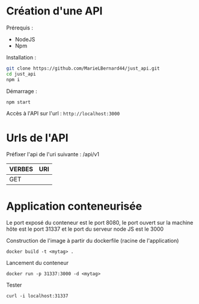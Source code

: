 # Création d'une API

Prérequis :
- NodeJS
- Npm

Installation :

```bash
git clone https://github.com/MarieLBernard44/just_api.git
cd just_api
npm i
```

Démarrage :

```bash
npm start
```

Accès à l'API sur l'url : `http://localhost:3000`

# Urls de l'API

Préfixer l'api de l'uri suivante : /api/v1

| VERBES | URI        | 
|--------|------------|
| GET    |    



# Application conteneurisée

Le port exposé du conteneur est le port 8080, le port ouvert sur la machine hôte est le port 31337 et le port du serveur node JS est le 3000 

Construction de l'image à partir du dockerfile (racine de l'application)

```docker build -t <mytag> .``` 

Lancement du conteneur

```docker run -p 31337:3000 -d <mytag>``` 

Tester 

```curl -i localhost:31337```
